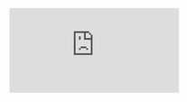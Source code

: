 <figure><embed src="https://wakatime.com/share/@018e6230-2deb-46cc-86ee-071ea0c2a5d1/7633c0a4-502c-497e-b6e3-4b80b00387ea.svg"></embed></figure>
